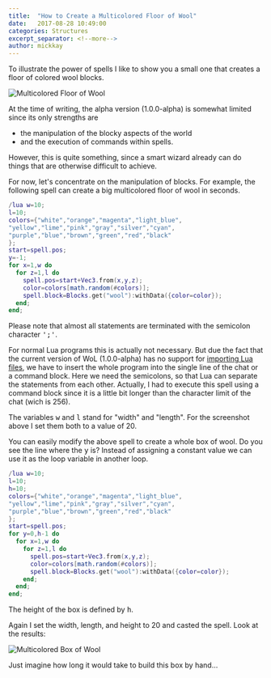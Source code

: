 ```yaml
---
title:  "How to Create a Multicolored Floor of Wool"
date:   2017-08-28 10:49:00
categories: Structures
excerpt_separator: <!--more-->
author: mickkay
---
```

To illustrate the power of spells I like to show you a small one that creates a floor of colored wool blocks.
<!--more-->

![Multicolored Floor of Wool](/images/multicolor-floor-of-wool.jpg)

At the time of writing, the alpha version (1.0.0-alpha) is somewhat limited since its only strengths are
* the manipulation of the blocky aspects of the world
* and the execution of commands within spells.

However, this is quite something, since a smart wizard already can do things that are otherwise difficult to achieve.

For now, let's concentrate on the manipulation of blocks.
For example, the following spell can create a big multicolored floor of wool in seconds.

```lua
/lua w=10;
l=10;
colors={"white","orange","magenta","light_blue",
"yellow","lime","pink","gray","silver","cyan",
"purple","blue","brown","green","red","black"
};
start=spell.pos;
y=-1;
for x=1,w do
  for z=1,l do
    spell.pos=start+Vec3.from(x,y,z);
    color=colors[math.random(#colors)];
    spell.block=Blocks.get("wool"):withData({color=color});
  end;
end;
```
Please note that almost all statements are terminated with the semicolon character <tt>';'</tt>.

For normal Lua programs this is actually not necessary.
But due the fact that the current version of WoL (1.0.0-alpha) has no support for
[importing Lua files](/tutorials/importing_lua_files), we have to insert the whole program into the single line of the chat or a command block.
Here we need the semicolons, so that Lua can separate the statements from each other.
Actually, I had to execute this spell using a command block since it is a little bit longer than the character limit of the chat (wich is 256).

The variables <tt>w</tt> and <tt>l</tt> stand for "width" and "length".
For the screenshot above I set them both to a value of 20.

You can easily modify the above spell to create a whole box of wool.
Do you see the line where the <tt>y</tt> is?
Instead of assigning a constant value we can use it as the loop variable in another loop.
```lua
/lua w=10;
l=10;
h=10;
colors={"white","orange","magenta","light_blue",
"yellow","lime","pink","gray","silver","cyan",
"purple","blue","brown","green","red","black"
};
start=spell.pos;
for y=0,h-1 do
  for x=1,w do
    for z=1,l do
      spell.pos=start+Vec3.from(x,y,z);
      color=colors[math.random(#colors)];
      spell.block=Blocks.get("wool"):withData({color=color});
    end;
  end;
end;
```
The height of the box is defined by <tt>h</tt>.

Again I set the width, length, and height to 20 and casted the spell. Look at the results:

![Multicolored Box of Wool](/images/multicolor-box-of-wool.jpg)

Just imagine how long it would take to build this box by hand...
